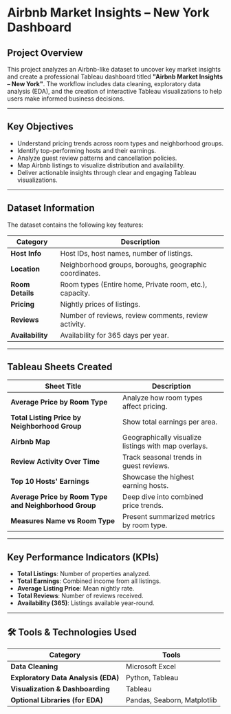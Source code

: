 #  Airbnb Market Insights – New York Dashboard

##  Project Overview
This project analyzes an Airbnb-like dataset to uncover key market insights and create a professional Tableau dashboard titled **"Airbnb Market Insights – New York"**. The workflow includes data cleaning, exploratory data analysis (EDA), and the creation of interactive Tableau visualizations to help users make informed business decisions.

---

##  Key Objectives
- Understand pricing trends across room types and neighborhood groups.
- Identify top-performing hosts and their earnings.
- Analyze guest review patterns and cancellation policies.
- Map Airbnb listings to visualize distribution and availability.
- Deliver actionable insights through clear and engaging Tableau visualizations.

---

##  Dataset Information
The dataset contains the following key features:

| Category         | Description                                                   |
|------------------|---------------------------------------------------------------|
| **Host Info**    | Host IDs, host names, number of listings.                     |
| **Location**     | Neighborhood groups, boroughs, geographic coordinates.        |
| **Room Details** | Room types (Entire home, Private room, etc.), capacity.       |
| **Pricing**      | Nightly prices of listings.                                   |
| **Reviews**      | Number of reviews, review comments, review activity.          |
| **Availability** | Availability for 365 days per year.                           |

---

##  Tableau Sheets Created

| Sheet Title                                           | Description                                          |
|-------------------------------------------------------|------------------------------------------------------|
| **Average Price by Room Type**                        | Analyze how room types affect pricing.               |
| **Total Listing Price by Neighborhood Group**         | Show total earnings per area.                        |
| **Airbnb Map**                                        | Geographically visualize listings with map overlays. |
| **Review Activity Over Time**                         | Track seasonal trends in guest reviews.              |
| **Top 10 Hosts' Earnings**                            | Showcase the highest earning hosts.                  |
| **Average Price by Room Type and Neighborhood Group** | Deep dive into combined price trends.                |
| **Measures Name vs Room Type**                        | Present summarized metrics by room type.             |

---

##  Key Performance Indicators (KPIs)

- **Total Listings**: Number of properties analyzed.
- **Total Earnings**: Combined income from all listings.
- **Average Listing Price**: Mean nightly rate.
- **Total Reviews**: Number of reviews received.
- **Availability (365)**: Listings available year-round.

---

## 🛠 Tools & Technologies Used

| Category                            | Tools                       |
|-------------------------------------|-----------------------------|
| **Data Cleaning**                   | Microsoft Excel             |
| **Exploratory Data Analysis (EDA)** | Python, Tableau             |
| **Visualization & Dashboarding**    | Tableau                     |
| **Optional Libraries (for EDA)**    | Pandas, Seaborn, Matplotlib |
